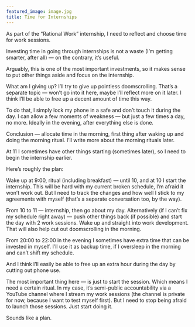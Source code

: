 ```yaml
---
featured_image: image.jpg
title: Time for Internships
---
```


As part of the “Rational Work” internship, I need to reflect and choose time for work sessions.

Investing time in going through internships is not a waste (I’m getting smarter, after all) — on the contrary, it’s useful.

Arguably, this is one of the most important investments, so it makes sense to put other things aside and focus on the internship.

What am I giving up? I’ll try to give up pointless doomscrolling. That’s a separate topic — won’t go into it here, maybe I’ll reflect more on it later. I think I’ll be able to free up a decent amount of time this way.

To do that, I simply lock my phone in a safe and don’t touch it during the day. I can allow a few moments of weakness — but just a few times a day, no more. Ideally in the evening, after everything else is done.

Conclusion — allocate time in the morning, first thing after waking up and doing the morning ritual. I’ll write more about the morning rituals later.

At 11 I sometimes have other things starting (sometimes later), so I need to begin the internship earlier.

Here’s roughly the plan:

Wake up at 9:00, ritual (including breakfast) — until 10, and at 10 I start the internship. This will be hard with my current broken schedule, I’m afraid it won’t work out. But I need to track the changes and how well I stick to my agreements with myself (that’s a separate conversation too, by the way).

From 10 to 11 — internship, then go about my day. Alternatively (if I can’t fix my schedule right away) — push other things back (if possible) and start the day with 2 work sessions. Wake up and straight into work development. That will also help cut out doomscrolling in the morning.

From 20:00 to 22:00 in the evening I sometimes have extra time that can be invested in myself. I’ll use it as backup time, if I oversleep in the morning and can’t shift my schedule.

And I think I’ll easily be able to free up an extra hour during the day by cutting out phone use.

The most important thing here — is just to start the session. Which means I need a certain ritual. In my case, it’s semi-public accountability via a YouTube channel where I stream my work sessions (the channel is private for now, because I want to test myself first). But I need to stop being afraid to launch those sessions. Just start doing it.

Sounds like a plan.
